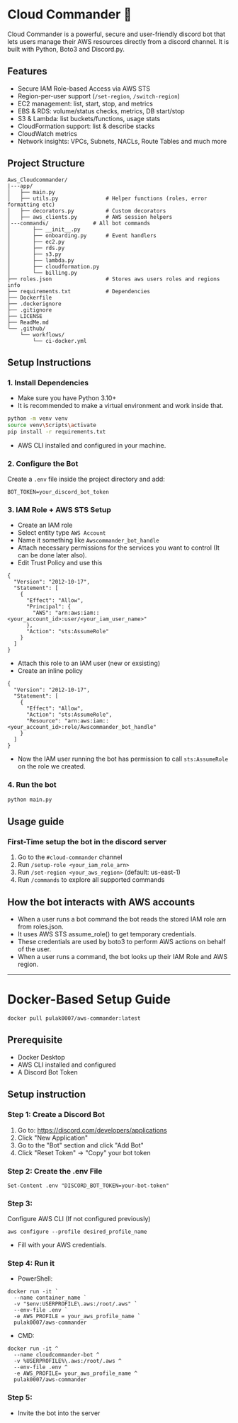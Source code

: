 # Cloud Commander 🤖

Cloud Commander is a powerful, secure and user-friendly discord bot that lets users manage their AWS resources directly from a discord channel. It is built with Python, Boto3 and Discord.py.

## Features

- Secure IAM Role-based Access via AWS STS
- Region-per-user support (`/set-region`, `/switch-region`)
- EC2 management: list, start, stop, and metrics
- EBS & RDS: volume/status checks, metrics, DB start/stop
- S3 & Lambda: list buckets/functions, usage stats
- CloudFormation support: list & describe stacks
- CloudWatch metrics
- Network insights: VPCs, Subnets, NACLs, Route Tables and much more

## Project Structure

```
Aws_Cloudcommander/
|---app/
│   ├── main.py                
│   ├── utils.py               # Helper functions (roles, error formatting etc)
│   ├── decorators.py          # Custom decorators
│   ├── aws_clients.py         # AWS session helpers
│---commands/              # All bot commands
│       ├── __init__.py
│       ├── onboarding.py      # Event handlers
│       ├── ec2.py
│       ├── rds.py
│       ├── s3.py
│       ├── lambda.py
│       ├── cloudformation.py
│       └── billing.py
├── roles.json                 # Stores aws users roles and regions info
├── requirements.txt           # Dependencies
├── Dockerfile
├── .dockerignore
├── .gitignore
├── LICENSE
├── ReadMe.md
└── .github/
    └── workflows/
        └── ci-docker.yml
```

## Setup Instructions

### 1. Install Dependencies

- Make sure you have Python 3.10+
- It is recommended to make a virtual environment and work inside that.
```bash
python -m venv venv
source venv\Scripts\activate
pip install -r requirements.txt
```
- AWS CLI installed and configured in your machine.

### 2. Configure the Bot

Create a `.env` file inside the project directory and add:

```env
BOT_TOKEN=your_discord_bot_token
```

### 3. IAM Role + AWS STS Setup

- Create an IAM role
- Select entity type `AWS Account`
- Name it something like `Awscommander_bot_handle`
- Attach necessary permissions for the services you want to control (It can be done later also).
- Edit Trust Policy and use this
```
{
  "Version": "2012-10-17",
  "Statement": [
    {
      "Effect": "Allow",
      "Principal": {
        "AWS": "arn:aws:iam::<your_account_id>:user/<your_iam_user_name>"
      },
      "Action": "sts:AssumeRole"
    }
  ]
}
```
- Attach this role to an IAM user (new or exsisting)
- Create an inline policy
```
{
  "Version": "2012-10-17",
  "Statement": [
    {
      "Effect": "Allow",
      "Action": "sts:AssumeRole",
      "Resource": "arn:aws:iam::<your_account_id>:role/Awscommander_bot_handle"
    }
  ]
}
```
- Now the IAM user running the bot has permission to call `sts:AssumeRole` on the role we created.


### 4. Run the bot

```bash
python main.py
```

## Usage guide

### First-Time setup the bot in the discord server

1. Go to the `#cloud-commander` channel
2. Run `/setup-role <your_iam_role_arn>`
3. Run `/set-region <your_aws_region>` (default: us-east-1)
4. Run `/commands` to explore all supported commands

## How the bot interacts with AWS accounts
- When a user runs a bot command the bot reads the stored IAM role arn from roles.json.
- It uses AWS STS assume_role() to get temporary credentials.
- These credentials are used by boto3 to perform AWS actions on behalf of the user.
- When a user runs a command, the bot looks up their IAM Role and AWS region.

--------------------------------------------------------------------------------------------------------------------------------

# Docker-Based Setup Guide 
`docker pull pulak0007/aws-commander:latest`
## Prerequisite

-	Docker Desktop
- AWS CLI installed and configured
-	A Discord Bot Token 

## Setup instruction
### Step 1: Create a Discord Bot

1. Go to: https://discord.com/developers/applications
2. Click "New Application"
3. Go to the "Bot" section and click "Add Bot"
4. Click "Reset Token" → "Copy" your bot token

### Step 2: Create the .env File

``Set-Content .env "DISCORD_BOT_TOKEN=your-bot-token"``

### Step 3: 
Configure AWS CLI (If not configured previously)

`aws configure --profile desired_profile_name`
- Fill with your AWS credentials.

### Step 4: Run it
- PowerShell:
```
docker run -it `
  --name container_name `
  -v "$env:USERPROFILE\.aws:/root/.aws" `
  --env-file .env `
  -e AWS_PROFILE = your_aws_profile_name `
  pulak0007/aws-commander
```

- CMD:
```
docker run -it ^
  --name cloudcommander-bot ^
  -v %USERPROFILE%\.aws:/root/.aws ^
  --env-file .env ^
  -e AWS_PROFILE= your_aws_profile_name ^
  pulak0007/aws-commander
```

### Step 5:
- Invite the bot into the server
